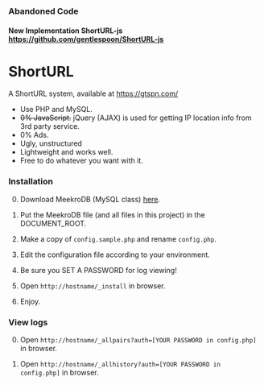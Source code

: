 ### Abandoned Code
#### New Implementation ShortURL-js https://github.com/gentlespoon/ShortURL-js

# ShortURL

A ShortURL system, available at https://gtspn.com/

* Use PHP and MySQL.
* ~~0% JavaScript.~~ jQuery (AJAX) is used for getting IP location info from 3rd party service.
* 0% Ads.
* Ugly, unstructured
* Lightweight and works well.
* Free to do whatever you want with it.


### Installation

0. Download MeekroDB (MySQL class) [here](https://meekro.com/).

1. Put the MeekroDB file (and all files in this project) in the DOCUMENT_ROOT.

2. Make a copy of `config.sample.php` and rename `config.php`.

3. Edit the configuration file according to your environment. 

4. Be sure you SET A PASSWORD for log viewing!

5. Open `http://hostname/_install` in browser.

6. Enjoy.


### View logs

0. Open `http://hostname/_allpairs?auth=[YOUR PASSWORD in config.php]` in browser.

0. Open `http://hostname/_allhistory?auth=[YOUR PASSWORD in config.php]` in browser.
